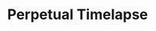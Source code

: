 ---
title: Perpetual Timelapse
summary: "An automatic time-lapse creation and posting system (my first Python project)"
---